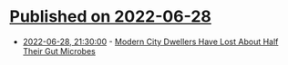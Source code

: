 # [Published on 2022-06-28](index.md)

* [2022-06-28, 21:30:00](https://science.slashdot.org/story/22/06/28/1942212/modern-city-dwellers-have-lost-about-half-their-gut-microbes?utm_source=rss1.0mainlinkanon&utm_medium=feed) - [Modern City Dwellers Have Lost About Half Their Gut Microbes](https://science.slashdot.org/story/22/06/28/1942212/modern-city-dwellers-have-lost-about-half-their-gut-microbes?utm_source=rss1.0mainlinkanon&utm_medium=feed)
